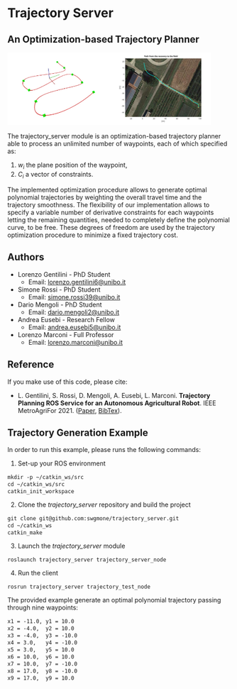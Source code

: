 # Trajectory Server
## An Optimization-based Trajectory Planner
<img src="https://github.com/swgmone/trajectory_server/blob/main/images/traj.jpg" width = 47% height = 30%/><img src="https://github.com/swgmone/trajectory_server/blob/main/images/traj_field.svg" width = 43.8% height = 30%/>

The trajectory_server module is an optimization-based trajectory planner able to process an unlimited number of waypoints, each of which specified as:
1) *w<sub>i</sub>* the plane position of the waypoint,
2) *C<sub>i</sub>*  a vector of constraints.

The implemented optimization procedure allows to generate optimal polynomial trajectories by weighting the overall travel time and the trajectory smoothness.
The flexibility of our implementation allows to specify a variable number of derivative constraints for each waypoints letting the remaining quantities, needed to completely define the polynomial curve, to be free. These degrees of freedom are used by the trajectory optimization procedure to minimize a fixed trajectory cost.

## Authors
  * Lorenzo Gentilini - PhD Student
    * Email: lorenzo.gentilini6@unibo.it
  * Simone Rossi - PhD Student
    * Email: simone.rossi39@unibo.it
  * Dario Mengoli - PhD Student
    * Email: dario.mengoli2@unibo.it
  * Andrea Eusebi - Research Fellow
    * Email: andrea.eusebi5@unibo.it
  * Lorenzo Marconi - Full Professor
    * Email: lorenzo.marconi@unibo.it


## Reference
If you make use of this code, please cite:
* L. Gentilini, S. Rossi, D. Mengoli, A. Eusebi, L. Marconi. **Trajectory Planning ROS Service for an Autonomous Agricultural Robot**. IEEE MetroAgriFor 2021. ([Paper](--), [BibTex](--)).

## Trajectory Generation Example
In order to run this example, please runs the following commands:
1) Set-up your ROS environment
```
mkdir -p ~/catkin_ws/src
cd ~/catkin_ws/src
catkin_init_workspace
```
2) Clone the *trajectory_server* repository and build the project
```
git clone git@github.com:swgmone/trajectory_server.git
cd ~/catkin_ws
catkin_make
```
3) Launch the *trajectory_server* module
```
roslaunch trajectory_server trajectory_server_node
```
4) Run the client
```
rosrun trajectory_server trajectory_test_node
```
The provided example generate an optimal polynomial trajectory passing through nine waypoints:
```
x1 = -11.0, y1 = 10.0
x2 = -4.0,  y2 = 10.0
x3 = -4.0,  y3 = -10.0
x4 = 3.0,   y4 = -10.0
x5 = 3.0,   y5 = 10.0
x6 = 10.0,  y6 = 10.0
x7 = 10.0,  y7 = -10.0
x8 = 17.0,  y8 = -10.0
x9 = 17.0,  y9 = 10.0
```